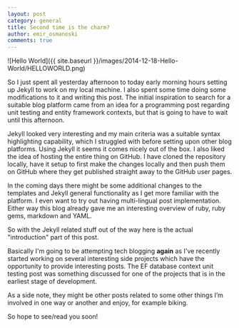 ```yaml
---
layout: post
category: general
title: Second time is the charm?
author: emir_osmanoski
comments: true
---
```


![Hello World]({{ site.baseurl }}/images/2014-12-18-Hello-World/HELLOWORLD.png)

So I just spent all yesterday afternoon to today early morning hours setting up Jekyll to work on my local machine. I also spent some time doing some modifications to it and writing this post. The initial inspiration to search for a suitable blog platform came from an idea for a programming post regarding unit testing and entity framework contexts, but that is going to have to wait until this afternoon.

Jekyll looked very interesting and my main criteria was a suitable syntax highlighting capability, which I struggled with before setting upon other blog platforms. Using Jekyll it seems it comes nicely out of the box. I also liked the idea of hosting the entire thing on GitHub. I have cloned the repository locally, have it setup to first make the changes locally and then push them on GitHub where they get published straight away to the GitHub user pages.

In the coming days there might be some additional changes to the templates and Jekyll general functionality as I get more familiar with the platform. I even want to try out having multi-lingual post implementation. Either way this blog already gave me an interesting overview of ruby, ruby gems, markdown and YAML.

So with the Jekyll related stuff out of the way here is the actual "introduction" part of this post.

Basically I'm going to be attempting tech blogging **again** as I've recently started working on several interesting side projects which have the opportunity to provide interesting posts. The EF database context unit testing post was something discussed for one of the projects that is in the earliest stage of development.

As a side note, they might be other posts related to some other things I’m involved in one way or another and enjoy, for example biking.

So hope to see/read you soon!
